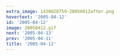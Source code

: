 ```yaml
---
extra_image: 1438028759-20050412after.png
hovertext: '2005-04-12'
id: '2005-04-12'
image: 20050412.gif
next: '2005-04-13'
prev: '2005-04-11'
title: '2005-04-12'
---
```


